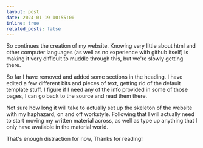 ```yaml
---
layout: post
date: 2024-01-19 10:55:00
inline: true
related_posts: false
---
```


So continues the creation of my website. 
Knowing very little about html and other computer languages (as well as no experience with github itself) is making it very difficult to muddle through this, but we're slowly getting there.

So far I have removed and added some sections in the heading. I have edited a few different bits and pieces of text, getting rid of the default template stuff. I figure if I need any of the info provided in some of those pages, I can go back to the source and read them there.

Not sure how long it will take to actually set up the skeleton of the website with my haphazard, on and off workstyle. Following that I will actually need to start moving my written material across, as well as type up anything that I only have available in the material world. 

That's enough distraction for now,
Thanks for reading!
